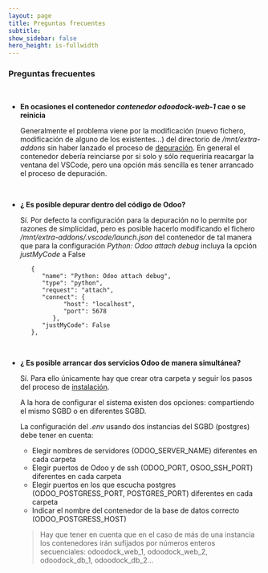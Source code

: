 ```yaml
---
layout: page
title: Preguntas frecuentes
subtitle:
show_sidebar: false
hero_height: is-fullwidth
---
```


### Preguntas frecuentes

<br>

* **En ocasiones el contenedor _contenedor odoodock-web-1_ cae o se reinicia**

    Generalmente el problema viene por la modificación (nuevo fichero, modificación de alguno de los existentes...) del directorio de _/mnt/extra-addons_ sin haber lanzado el proceso de [depuración](#cómo-depurar-módulos-con-vscode). En general el contenedor debería reinciarse por si solo y sólo requeriría reacargar la ventana del VSCode, pero una opción más sencilla es tener arrancado el proceso de depuración.

<br>

* **¿ Es posible depurar dentro del código de Odoo?**

   Sí. Por defecto la configuración para la depuración no lo permite por razones de simplicidad, pero es posible hacerlo modificando el fichero _/mnt/extra-addons/.vscode/launch.json_ del contenedor de tal manera que para la configuración _Python: Odoo attach debug_ incluya la opción _justMyCode_ a False

   ```
      {
         "name": "Python: Odoo attach debug",
         "type": "python",
         "request": "attach",
         "connect": {
               "host": "localhost",
               "port": 5678
            },
         "justMyCode": False
      },
   ```
<br>

* **¿ Es posible arrancar dos servicios Odoo de manera simultánea?**

   Sí. Para ello únicamente hay que crear otra carpeta y seguir los pasos del proceso de [instalación](#instalación). 
   
   A la hora de configurar el sistema existen dos opciones: compartiendo el mismo SGBD o en diferentes SGBD. 
   
   La configuración del _.env_ usando dos instancias del SGBD (postgres) debe tener en cuenta:

   - Elegir nombres de servidores (ODOO_SERVER_NAME) diferentes en cada carpeta
   - Elegir puertos de Odoo y de ssh (ODOO_PORT, OSOO_SSH_PORT) diferentes en cada carpeta
   - Elegir puertos en los que escucha postgres (ODOO_POSTGRESS_PORT, POSTGRES_PORT) diferentes en cada carpeta
   - Indicar el nombre del contenedor de la base de datos correcto (ODOO_POSTGRESS_HOST)

   > Hay que tener en cuenta que en el caso de más de una instancia los contenedores irán sufijados por números enteros secuenciales: odoodock_web_1, odoodock_web_2, odoodock_db_1, odoodock_db_2...
